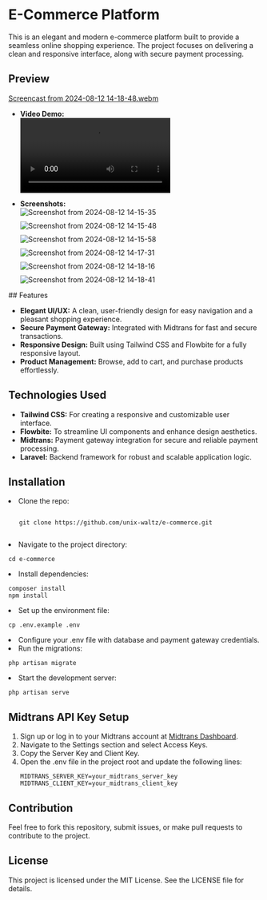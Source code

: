 # E-Commerce Platform

This is an elegant and modern e-commerce platform built to provide a seamless online shopping experience. The project focuses on delivering a clean and responsive interface, along with secure payment processing.
## Preview
 [Screencast from 2024-08-12 14-18-48.webm](https://github.com/user-attachments/assets/f682bd07-5d6c-4c38-8b63-17bf0f626a5f)
<ul>
    <li>
        <strong>Video Demo:</strong><br>
        <video controls style="max-width: 100%; height: auto; margin-bottom: 10px;">
            <source src="https://github.com/user-attachments/assets/f682bd07-5d6c-4c38-8b63-17bf0f626a5f" type="video/webm">
            Your browser does not support the video tag.
        </video>
    </li>
    <li>
        <strong>Screenshots:</strong><br>
        <img src="https://github.com/user-attachments/assets/85221f3c-770e-4cd6-8b46-6fc255c0919a" alt="Screenshot from 2024-08-12 14-15-35" style="max-width: 100%; height: auto; margin-bottom: 10px;">
        <img src="https://github.com/user-attachments/assets/d5c4f574-7f2e-49e2-96f1-0e952820d8eb" alt="Screenshot from 2024-08-12 14-15-48" style="max-width: 100%; height: auto; margin-bottom: 10px;">
        <img src="https://github.com/user-attachments/assets/c0b725ef-6cd2-4414-9a40-7d801b5b7624" alt="Screenshot from 2024-08-12 14-15-58" style="max-width: 100%; height: auto; margin-bottom: 10px;">
        <img src="https://github.com/user-attachments/assets/d5163d95-bd62-4a52-adec-0a5a9c66a3cb" alt="Screenshot from 2024-08-12 14-17-31" style="max-width: 100%; height: auto; margin-bottom: 10px;">
        <img src="https://github.com/user-attachments/assets/97261a6a-9f05-4932-b4dd-16ee1193979b" alt="Screenshot from 2024-08-12 14-18-16" style="max-width: 100%; height: auto; margin-bottom: 10px;">
        <img src="https://github.com/user-attachments/assets/8cc2abe9-d33c-4ea3-b4f5-b05892fc20bc" alt="Screenshot from 2024-08-12 14-18-41" style="max-width: 100%; height: auto;">
    </li>
</ul>
## Features

- **Elegant UI/UX:** A clean, user-friendly design for easy navigation and a pleasant shopping experience.
- **Secure Payment Gateway:** Integrated with Midtrans for fast and secure transactions.
- **Responsive Design:** Built using Tailwind CSS and Flowbite for a fully responsive layout.
- **Product Management:** Browse, add to cart, and purchase products effortlessly.

## Technologies Used

- **Tailwind CSS:** For creating a responsive and customizable user interface.
- **Flowbite:** To streamline UI components and enhance design aesthetics.
- **Midtrans:** Payment gateway integration for secure and reliable payment processing.
- **Laravel:** Backend framework for robust and scalable application logic.

## Installation

<li>Clone the repo:
    <pre><code>
   git clone https://github.com/unix-waltz/e-commerce.git
    </code></pre>
</li>
<li>Navigate to the project directory:
    <pre><code>cd e-commerce</code></pre>
</li>
<li>Install dependencies:
    <pre><code>composer install
npm install</code></pre>
</li>
<li>Set up the environment file:
    <pre><code>cp .env.example .env</code></pre>
</li>
<li>Configure your .env file with database and payment gateway credentials.</li>
<li>Run the migrations:
    <pre><code>php artisan migrate</code></pre>
</li>
<li>Start the development server:
    <pre><code>php artisan serve</code></pre>
</li>
</ol>

<h2>Midtrans API Key Setup</h2>
<ol>
<li>Sign up or log in to your Midtrans account at <a href="https://midtrans.com">Midtrans Dashboard</a>.</li>
<li>Navigate to the Settings section and select Access Keys.</li>
<li>Copy the Server Key and Client Key.</li>
<li>Open the .env file in the project root and update the following lines:
    <pre><code>MIDTRANS_SERVER_KEY=your_midtrans_server_key
MIDTRANS_CLIENT_KEY=your_midtrans_client_key</code></pre>
</li>
</ol>





<h2>Contribution</h2>
<p>Feel free to fork this repository, submit issues, or make pull requests to contribute to the project.</p>

<h2>License</h2>
<p>This project is licensed under the MIT License. See the LICENSE file for details.</p>

</div>
</body>
</html>
